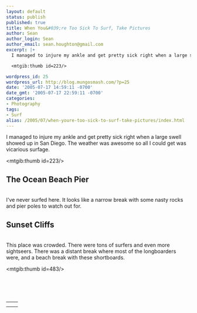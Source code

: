 ```yaml
---
layout: default
status: publish
published: true
title: When You&#039;re Too Sick To Surf, Take Pictures
author: Sean
author_login: Sean
author_email: sean.houghton@gmail.com
excerpt: |+
  I managed to injure my ankle and get pretty sick right when a large swell showed up in San Diego.  The weather was awesome so all I could get was vicarious surfage.

  <mtgib:thumb id=223/>

wordpress_id: 25
wordpress_url: http://blog.mungosmash.com/?p=25
date: '2005-07-17 14:59:11 -0700'
date_gmt: '2005-07-17 22:59:11 -0700'
categories:
- Photography
tags:
- Surf
alias: /2005/07/when-youre-too-sick-to-surf-take-pictures/index.html
---
```

I managed to injure my ankle and get pretty sick right when a large swell showed up in San Diego.  The weather was awesome so all I could get was vicarious surfage.

<mtgib:thumb id=223/>

<a id="more"></a><a id="more-25"></a>

<h2>The Ocean Beach Pier</h2><br />
I've never surfed here.  It looks like a narrow break with some nasty rocks and pier poles to watch out for.<br />
<mtgib:thumb id=219/>

<h2>Sunset Cliffs</h2><br />
This place was crowded.  There were tons of surfers and even more sightseers.  There was a distant break where most of the longboarders were, and a beach break with these shortboards.

<mtgib:thumb id=483/>

<table>
<tr>
<td><mtgib:thumb id=225/></td>

<td><mtgib:thumb id=227/></td><br />
</tr>

<tr>
<td><mtgib:thumb id=229/></td>

<td><mtgib:thumb id=231/></td><br />
</tr><br />
</table>

